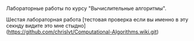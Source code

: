 Лабораторные работы по курсу "Вычислительные алгоритмы".

Шестая лабораторная работа [тестовая проверка если вы именно в эту секнду видите это мне стыдно] (https://github.com/chrislvt/Computational-Algorithms.wiki.git)
